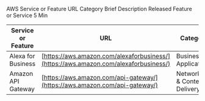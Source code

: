 AWS Service or Feature	URL	Category	Brief Description	Released	Feature or Service	5 Min

Service or Feature | URL | Category | Description | Release Date | Feature or Service? | 5 Min Video
---------- | ------------ | ------------ | ---------- | ------------ | ------------ | ------------
Alexa for Business | [https://aws.amazon.com/alexaforbusiness/](https://aws.amazon.com/alexaforbusiness/) | Business Applications | TBD | TBD | Service | TBD
Amazon API Gateway | [https://aws.amazon.com/api-gateway/](https://aws.amazon.com/api-gateway/) | Networking & Content Delivery | TBD | TBD | Service | TBD 